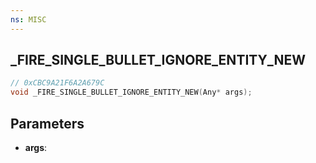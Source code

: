```yaml
---
ns: MISC
---
```

## _FIRE_SINGLE_BULLET_IGNORE_ENTITY_NEW

```c
// 0xCBC9A21F6A2A679C
void _FIRE_SINGLE_BULLET_IGNORE_ENTITY_NEW(Any* args);
```

## Parameters
* **args**:
